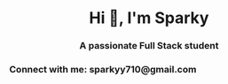 <h1 align="center">Hi 👋, I'm Sparky</h1>
<h3 align="center">A passionate Full Stack student</h3>

<h3 align="left">Connect with me: sparkyy710@gmail.com</h3>
<p align="left">
</p>
